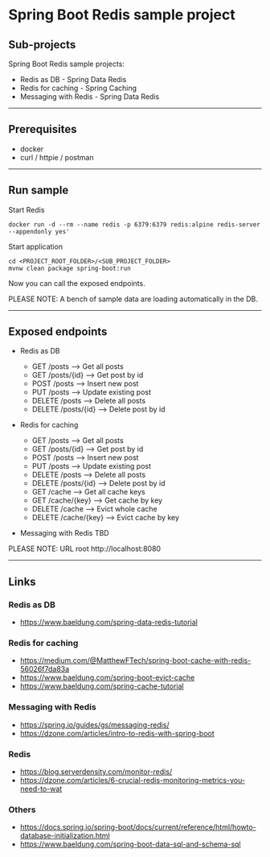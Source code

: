 
# Spring Boot Redis sample project

## Sub-projects

Spring Boot Redis sample projects:
* Redis as DB - Spring Data Redis
* Redis for caching - Spring Caching
* Messaging with Redis - Spring Data Redis

---

## Prerequisites

* docker
* curl / httpie / postman

---

## Run sample

Start Redis
```
docker run -d --rm --name redis -p 6379:6379 redis:alpine redis-server --appendonly yes'
```

Start application
```
cd <PROJECT_ROOT_FOLDER>/<SUB_PROJECT_FOLDER>
mvnw clean package spring-boot:run
```

Now you can call the exposed endpoints.

PLEASE NOTE: A bench of sample data are loading automatically in the DB.

---

## Exposed endpoints

* Redis as DB
	* GET /posts   -->   Get all posts
	* GET /posts/{id}   -->   Get post by id
	* POST /posts   -->   Insert new post
	* PUT /posts   -->   Update existing post
	* DELETE /posts   -->   Delete all posts
	* DELETE /posts/{id}   -->   Delete post by id

* Redis for caching
	* GET /posts   -->   Get all posts
	* GET /posts/{id}   -->   Get post by id
	* POST /posts   -->   Insert new post
	* PUT /posts   -->   Update existing post
	* DELETE /posts   -->   Delete all posts
	* DELETE /posts/{id}   -->   Delete post by id
	* GET /cache   -->   Get all cache keys
	* GET /cache/{key}   -->   Get cache by key
	* DELETE /cache   -->   Evict whole cache
	* DELETE /cache/{key}   -->   Evict cache by key

* Messaging with Redis
	TBD

PLEASE NOTE: URL root http://localhost:8080

---

## Links

### Redis as DB

* https://www.baeldung.com/spring-data-redis-tutorial

### Redis for caching

* https://medium.com/@MatthewFTech/spring-boot-cache-with-redis-56026f7da83a
* https://www.baeldung.com/spring-boot-evict-cache
* https://www.baeldung.com/spring-cache-tutorial

### Messaging with Redis

* https://spring.io/guides/gs/messaging-redis/
* https://dzone.com/articles/intro-to-redis-with-spring-boot

### Redis

* https://blog.serverdensity.com/monitor-redis/
* https://dzone.com/articles/6-crucial-redis-monitoring-metrics-you-need-to-wat

### Others

* https://docs.spring.io/spring-boot/docs/current/reference/html/howto-database-initialization.html
* https://www.baeldung.com/spring-boot-data-sql-and-schema-sql
